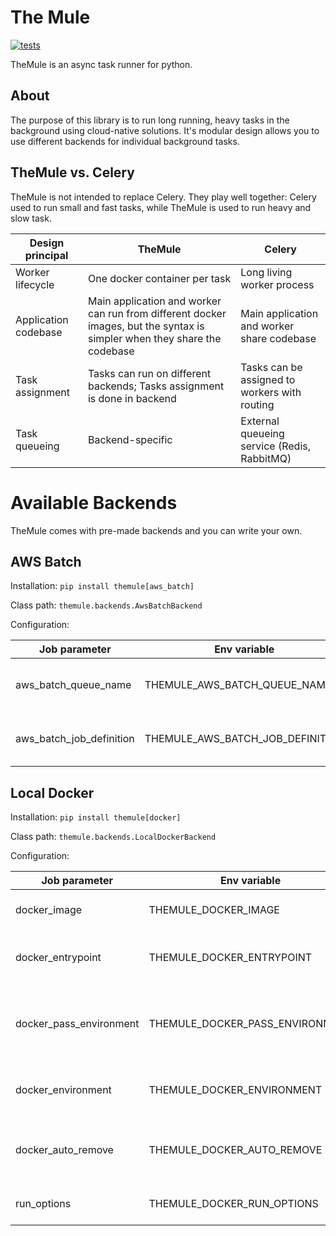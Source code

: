 The Mule
===

[![tests](https://github.com/wlatanowicz/themule/actions/workflows/tests.yml/badge.svg)](https://github.com/wlatanowicz/themule/actions/workflows/tests.yml)

TheMule is an async task runner for python.

About
---

The purpose of this library is to run long running, heavy tasks in the background using cloud-native solutions. It's modular design allows you to use different backends for individual background tasks.


TheMule vs. Celery
---

TheMule is not intended to replace Celery. They play well together: Celery used to run small and fast tasks, while TheMule is used to run heavy and slow task.


Design principal     | TheMule                         | Celery
---------------------|---------------------------------|--------
Worker lifecycle     | One docker container per task   | Long living worker process
Application codebase | Main application and worker can run from different docker images, but the syntax is simpler when they share the codebase | Main application and worker share codebase
Task assignment      | Tasks can run on different backends; Tasks assignment is done in backend   | Tasks can be assigned to workers with routing
Task queueing        | Backend-specific      | External queueing service (Redis, RabbitMQ)


Available Backends
===

TheMule comes with pre-made backends and you can write your own.


AWS Batch
---

Installation: `pip install themule[aws_batch]`

Class path: `themule.backends.AwsBatchBackend`

Configuration:

Job parameter | Env variable | Required | Default | Description
---|---|---|--|--
aws_batch_queue_name | THEMULE_AWS_BATCH_QUEUE_NAME | Yes | - | The name of AWS Batch queue
aws_batch_job_definition | THEMULE_AWS_BATCH_JOB_DEFINITION | Yes | - | The name of AWS Batch job definition


Local Docker
---

Installation: `pip install themule[docker]`

Class path: `themule.backends.LocalDockerBackend`

Configuration:

Job parameter | Env variable | Required | Default | Description
---|---|---|--|--
docker_image | THEMULE_DOCKER_IMAGE | Yes | - | The name of the Docker image
docker_entrypoint | THEMULE_DOCKER_ENTRYPOINT | No | None | Override of the container's entrypoint
docker_pass_environment | THEMULE_DOCKER_PASS_ENVIRONMENT | No | True | Passes application's env to worker container if true
docker_environment | THEMULE_DOCKER_ENVIRONMENT | No | None | Additional container environment variables
docker_auto_remove | THEMULE_DOCKER_AUTO_REMOVE | No | True | Removes the container after worker exit if true
run_options | THEMULE_DOCKER_RUN_OPTIONS | No | - | Allows to set docker run options
